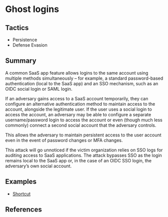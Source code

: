 # Ghost logins

## Tactics
* Persistence
* Defense Evasion

## Summary
A common SaaS app feature allows logins to the same account using multiple methods simultaneously – for example, a standard password-based authentication (local to the SaaS app) and an SSO mechanism, such as an OIDC social login or SAML login.

If an adversary gains access to a SaaS account temporarily, they can configure an alternative authentication method to maintain access to the account, alongside the legitimate user. If the user uses a social login to access the account, an adversary may be able to configure a separate username/password login to access the account or even (though much less commonly) connect a second social account that the adversary controls.

This allows the adversary to maintain persistent access to the user account even in the event of password changes or MFA changes.

This attack will go unnoticed if the victim organization relies on SSO logs for auditing access to SaaS applications. The attack bypasses SSO as the login remains local to the SaaS app or, in the case of an OIDC SSO login, the adversary’s own social account.


## Examples
* [Shortcut](examples/shortcut.md)

## References